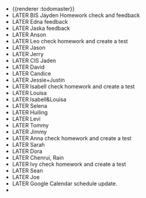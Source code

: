 - {{renderer :todomaster}}
- LATER BIS Jayden Homework check and feedback
- LATER Edna feedback
- LATER Jaska feedback
- LATER Anson
- LATER Leo  check homework and create a test
- LATER Jason
- LATER Jerry
- LATER CIS Jaden
- LATER David
- LATER Candice
- LATER Jessie+Justin
- LATER Isabell  check homework and create a test
- LATER Louisa
- LATER Isabell&Louisa
- LATER Selena
- LATER Huiling
- LATER Levi
- LATER Tommy
- LATER Jimmy
- LATER Anna check homework and create a test
- LATER Sarah
- LATER Dora
- LATER Chenrui, Rain
- LATER Ivy  check homework and create a test
- LATER Sean
- LATER Joe
- LATER Google Calendar schedule update.
-